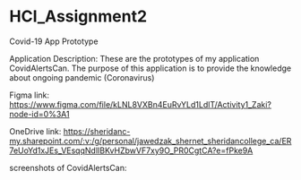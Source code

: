 # HCI_Assignment2
Covid-19 App Prototype

Application Description: These are the prototypes of my application CovidAlertsCan. The purpose of this application is to provide the knowledge about ongoing pandemic (Coronavirus)

Figma link: https://www.figma.com/file/kLNL8VXBn4EuRvYLd1LdlT/Activity1_Zaki?node-id=0%3A1

OneDrive link: https://sheridanc-my.sharepoint.com/:v:/g/personal/jawedzak_shernet_sheridancollege_ca/ER7eUoYd1xJEs_VEsqqNdlIBKvHZbwVF7xy9O_PR0CgtCA?e=fPke9A

screenshots of CovidAlertsCan:

